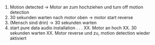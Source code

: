 1. Motion detected -> Motor an zum hochziehen und turn off motion detection
2. 30 sekunden warten nach motor oben -> motor start reverse
3. (Mensch sind drin) -> 30 sekunden warten
4. start pure data audio installation
.
.
.
XX. Motor an hoch 
XX. 30 sekunden warten
XX. Motor reverse und zu, motion detection wieder aktiviert

